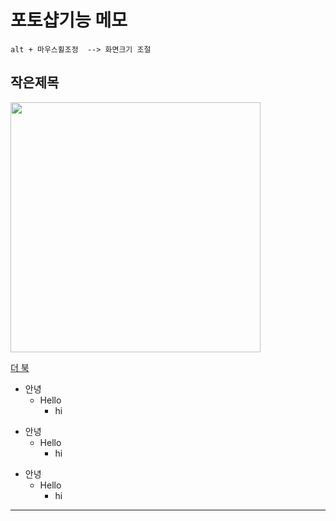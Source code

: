 # 포토샵기능 메모

```
alt + 마우스휠조정  --> 화면크기 조절
```

## 작은제목

<img src="https://understanding963852.github.io/img/jjj.PNG"  width="400">

[더 북](https://thebook.io/)

+ 안녕
  + Hello
    + hi


* 안녕
  * Hello
    * hi

- 안녕
  - Hello
    - hi

-------------------
